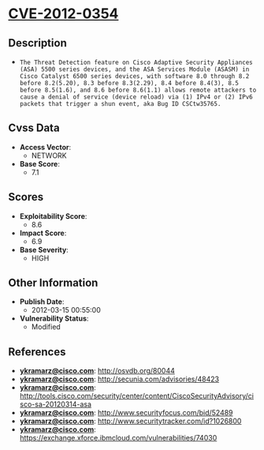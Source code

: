 
# [CVE-2012-0354](https://cve.mitre.org/cgi-bin/cvename.cgi?name=CVE-2012-0354)

## Description

- `The Threat Detection feature on Cisco Adaptive Security Appliances (ASA) 5500 series devices, and the ASA Services Module (ASASM) in Cisco Catalyst 6500 series devices, with software 8.0 through 8.2 before 8.2(5.20), 8.3 before 8.3(2.29), 8.4 before 8.4(3), 8.5 before 8.5(1.6), and 8.6 before 8.6(1.1) allows remote attackers to cause a denial of service (device reload) via (1) IPv4 or (2) IPv6 packets that trigger a shun event, aka Bug ID CSCtw35765.`

## Cvss Data

- **Access Vector**:
  - NETWORK
- **Base Score**:
  - 7.1

## Scores

- **Exploitability Score**:
  - 8.6
- **Impact Score**:
  - 6.9
- **Base Severity**:
  - HIGH

## Other Information

- **Publish Date**:
  - 2012-03-15 00:55:00
- **Vulnerability Status**:
  - Modified

## References

- **ykramarz@cisco.com**: http://osvdb.org/80044
- **ykramarz@cisco.com**: http://secunia.com/advisories/48423
- **ykramarz@cisco.com**: http://tools.cisco.com/security/center/content/CiscoSecurityAdvisory/cisco-sa-20120314-asa
- **ykramarz@cisco.com**: http://www.securityfocus.com/bid/52489
- **ykramarz@cisco.com**: http://www.securitytracker.com/id?1026800
- **ykramarz@cisco.com**: https://exchange.xforce.ibmcloud.com/vulnerabilities/74030
